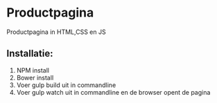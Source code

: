 # Productpagina
Productpagina in HTML,CSS en JS

## Installatie:
1. NPM install
2. Bower install
3. Voer gulp build uit in commandline
4. Voer gulp watch uit in commandline en de browser opent de pagina

